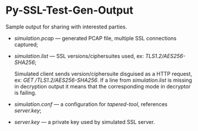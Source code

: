 # Py-SSL-Test-Gen-Output

Sample output for sharing with interested parties.

  * *simulation.pcap* — generated PCAP file, multiple SSL connections captured;
  * *simulation.list* — SSL versions/ciphersuites used, ex: *TLS1.2/AES256-SHA256*;
  
    Simulated client sends version/ciphersuite disguised as a HTTP request, ex: *GET /TLS1.2/AES256-SHA256*. If a line from *simulation.list* is missing in decryption output it means that the corresponding mode in decryptor is failing.
    
  * *simulation.conf* — a configuration for *tapered-tool*, references *server.key*;
  * *server.key* — a private key used by simulated SSL server.
